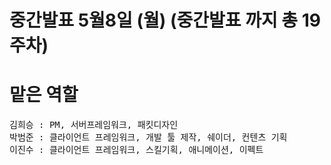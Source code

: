 # 중간발표 5월8일 (월) (중간발표 까지 총 19주차)
# 맡은 역할
<pre>
김희승 : PM, 서버프레임워크, 패킷디자인
박범준 : 클라이언트 프레임워크, 개발 툴 제작, 쉐이더, 컨텐츠 기획
이진수 : 클라이언트 프레임워크, 스킬기획, 애니메이션, 이펙트
